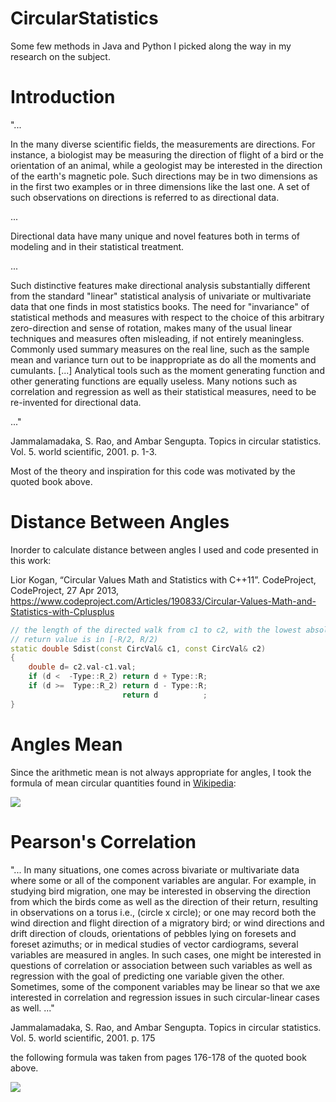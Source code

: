 # CircularStatistics
Some few methods in Java and Python I picked along the way in my research on the subject.

# Introduction
"... 

In the many diverse scientific fields, the measurements are directions. For instance, a biologist may be measuring the direction of flight of a bird or the orientation of an animal, while a geologist may be interested in the direction of the earth's magnetic pole. Such directions may be in two dimensions as in the first two examples or in three dimensions like the last one. A set of such observations on directions is referred to as directional data.

...

Directional data have many unique and novel features both in terms of modeling and in their statistical treatment.

...

Such distinctive features make directional analysis substantially different from the standard "linear" statistical analysis of univariate or multivariate data that one finds in most statistics books. The need for "invariance" of statistical methods and measures with respect to the choice of this arbitrary zero-direction and sense of rotation, makes many of the usual linear techniques and measures often misleading, if not entirely meaningless. Commonly used summary measures on the real line, such as the sample mean and variance turn out to be inappropriate as do all the moments and cumulants. [...] Analytical tools such as the moment generating function and other generating functions are equally useless. Many notions such as correlation and regression as well as their statistical measures, need to be re-invented for directional data.

..."

Jammalamadaka, S. Rao, and Ambar Sengupta. Topics in circular statistics. Vol. 5. world scientific, 2001. p. 1-3.

Most of the theory and inspiration for this code was motivated by the quoted book above.

# Distance Between Angles
Inorder to calculate distance between angles I used and code presented in this work:

Lior Kogan, “Circular Values Math and Statistics with C++11”. CodeProject, CodeProject, 27 Apr 2013, https://www.codeproject.com/Articles/190833/Circular-Values-Math-and-Statistics-with-Cplusplus 

```C++
// the length of the directed walk from c1 to c2, with the lowest absolute-value length
// return value is in [-R/2, R/2)
static double Sdist(const CircVal& c1, const CircVal& c2)
{
    double d= c2.val-c1.val;
    if (d <  -Type::R_2) return d + Type::R;
    if (d >=  Type::R_2) return d - Type::R;
                         return d          ;
}
```

# Angles Mean
Since the arithmetic mean is not always appropriate for angles, I took the formula of mean circular quantities found in [Wikipedia](https://en.wikipedia.org/wiki/Mean_of_circular_quantities):

<img src="https://latex.codecogs.com/gif.latex?\bar{\alpha}= \arctan2\Bigg(\cfrac{1}{N}\Sigma^N_{j=1}\sin(\alpha_j), \cfrac{1}{N}\Sigma^N_{j=1}\cos(\alpha_j)\Bigg)">

# Pearson's Correlation
"...
In many situations, one comes across bivariate or multivariate data where some or all of the component variables are angular. For example, in studying bird migration, one may be interested in observing the direction from which the birds come as well as the direction of their return, resulting in observations on a torus i.e., (circle x circle); or one may record both the wind direction and flight direction of a migratory bird; or wind directions and drift direction of clouds, orientations of pebbles lying on foresets and foreset azimuths; or in medical studies of vector cardiograms, several variables are measured in angles. In such cases, one might be interested in questions of correlation or association between such variables as well as regression with the goal of predicting one variable given the other. Sometimes, some of the component variables may be linear so that we axe interested in correlation and regression issues in such circular-linear cases as well.
..."

Jammalamadaka, S. Rao, and Ambar Sengupta. Topics in circular statistics. Vol. 5. world scientific, 2001. p. 175

the following formula was taken from pages 176-178 of the quoted book above.

<img src="https://latex.codecogs.com/gif.latex?Pearson Circular_{\alpha,\beta} = \cfrac{\Sigma^N_{i=1}\sin(\alpha_i-\bar{\alpha})\sin(\beta_i-\bar{\beta})}{\sqrt{\Sigma^N_{i=1}\sin^2(\alpha_i-\bar{\alpha})\Sigma^N_{i=1}\sin^2(\beta_i-\bar{\beta})}}">